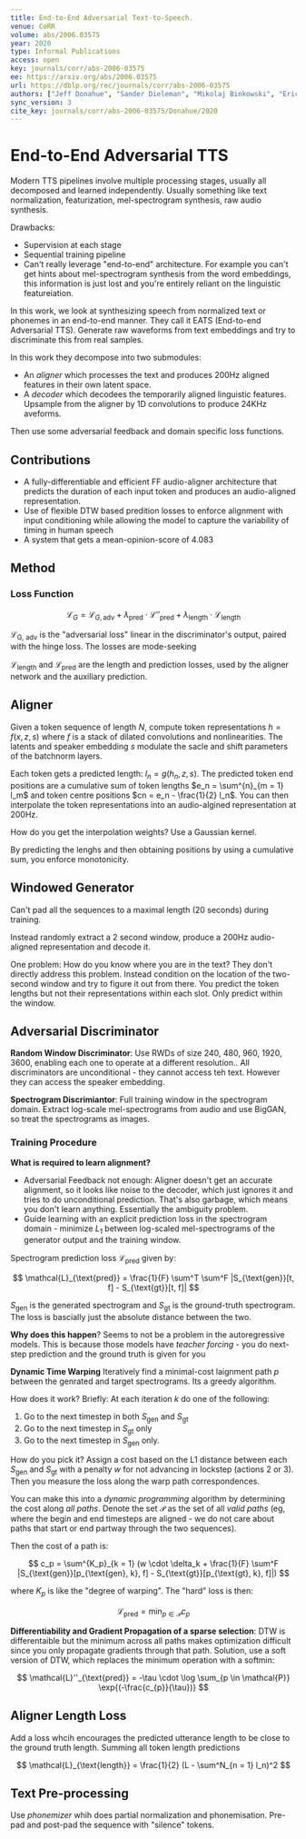 ```yaml
---
title: End-to-End Adversarial Text-to-Speech.
venue: CoRR
volume: abs/2006.03575
year: 2020
type: Informal Publications
access: open
key: journals/corr/abs-2006-03575
ee: https://arxiv.org/abs/2006.03575
url: https://dblp.org/rec/journals/corr/abs-2006-03575
authors: ["Jeff Donahue", "Sander Dieleman", "Mikolaj Binkowski", "Erich Elsen", "Karen Simonyan"]
sync_version: 3
cite_key: journals/corr/abs-2006-03575/Donahue/2020
---
```


# End-to-End Adversarial TTS

Modern TTS pipelines involve multiple processing stages, usually all decomposed and learned independently. Usually something like text normalization, featurization, mel-spectrogram synthesis, raw audio synthesis.

Drawbacks:
* Supervision at each stage
* Sequential training pipeline
* Can't really leverage "end-to-end" architecture. For example you can't get hints about mel-spectrogram synthesis from the word embeddings, this information is just lost and you're entirely reliant on the linguistic featureiation.

In this work, we look at synthesizing speech from normalized text or phonemes in an end-to-end manner. They call it EATS (End-to-end Adversarial TTS). Generate raw waveforms from text embeddings and try to discriminate this from real samples.

In this work they decompose into two submodules:

 * An *aligner* which processes the text and produces 200Hz aligned features in their own latent space.
 * A *decoder* which decodees the temporarily aligned linguistic features. Upsample from the aligner by 1D convolutions to produce 24KHz aveforms.

Then use some adversarial feedback and domain specific loss functions.

## Contributions

 * A fully-differentiable and efficient FF audio-aligner architecture that predicts the duration of each input token and produces an audio-aligned representation.
 * Use of flexible DTW based predition losses to enforce alignment with input conditioning while allowing the model to capture the variability of timing in human speech
 * A system that gets a mean-opinion-score of 4.083


## Method

### Loss Function

$$
\mathcal{L}_G = \mathcal{L}_{G, \text{adv}} + \lambda_{\text{pred}} \cdot \mathcal {L}''_{\text{pred}} + \lambda_{\text{length}} \cdot \mathcal {L}_{\text{length}}
$$

$\mathcal{L}_{\text{G, adv}}$ is the "adversarial loss" linear in the discriminator's output, paired with the hinge loss. The losses are mode-seeking

$\mathcal{L}_{\text{length}}$ and $\mathcal{L}_{\text{pred}}$ are the length and prediction losses, used by the aligner network and the auxiliary prediction.

## Aligner

Given a token sequence of length $N$, compute token representations $h = f(x, z, s)$ where $f$ is a stack of dilated convolutions and nonlinearities. The latents and speaker embedding $s$ modulate the sacle and shift parameters of the batchnorm layers.

Each token gets a predicted length: $l_{n} = g(h_n, z, s)$. The predicted token end positions are a cumulative sum of token lengths $e_n = \sum^{n}_{m = 1} l_m$ and token centre positions $cn = e_n - \frac{1}{2} l_n$. You can then interpolate the token representations into an audio-algined representation at 200Hz.

How do you get the interpolation weights? Use a Gaussian kernel.

By predicting the lenghs and then obtaining positions by using a cumulative sum, you enforce monotonicity.

## Windowed Generator

Can't pad all the sequences to a maximal length (20 seconds) during training.

Instead randomly extract a 2 second window, produce a 200Hz audio-aligned representation and decode it.

One problem: How do you know where you are in the text? They don't directly address this problem. Instead condition on the location of the two-second window and try to figure it out from there. You predict the token lengths but not their representations within each slot. Only predict within the window.

## Adversarial Discriminator

**Random Window Discriminator**:  Use RWDs of size 240, 480, 960, 1920, 3600, enabling each one to operate at a different resolution.. All discriminators are unconditional - they cannot access teh text. However they can access the speaker embedding.

**Spectrogram Discrimiantor**: Full training window in the spectrogram domain. Extract log-scale mel-spectrograms from audio and use BigGAN, so treat the spectrograms as images.

### Training Procedure

**What is required to learn alignment?**
  - Adversarial Feedback not enough: Aligner doesn't get an accurate alignment, so it looks like noise to the decoder, which just ignores it and tries to do unconditional prediction. That's also garbage, which means you don't learn anything. Essentially the ambiguity problem.
  - Guide learning with an explicit prediction loss in the spectrogram domain - minimize $L_1$ between log-scaled mel-spectrograms of the generator output and the training window.

Spectrogram prediction loss $\mathcal{L}_{\text{pred}}$ given by:

$$
\mathcal{L}_{\text{pred}} = \frac{1}{F} \sum^T \sum^F |S_{\text{gen}}[t, f] - S_{\text{gt}}[t, f]|
$$

$S_{\text{gen}}$ is the generated spectrogram and $S_{\text{gt}}$ is the ground-truth spectrogram. The loss is bascially just the absolute distance between the two.

**Why does this happen**? Seems to not be a problem in the autoregressive models. This is because those models have *teacher forcing* - you do next-step prediction and the ground truth is given for you

**Dynamic Time Warping** Iteratively find a minimal-cost laignment path $p$ between the genrated and target spectrograms. Its a greedy algorithm.

How does it work? Briefly: At each iteration $k$ do one of the following:

1. Go to the next timestep in both $S_{\text{gen}}$ and $S_{\text{gt}}$ 
2. Go to the next timestep in $S_{\text{gt}}$ only
3. Go to the next timestep in $S_{\text{gen}}$ only.

How do you pick it? Assign a cost based on the L1 distance between each $S_{\text{gen}}$ and $S_{\text{gt}}$ with a penalty $w$ for not advancing in lockstep (actions 2 or 3). Then you measure the loss along the warp path correspondences.

You can make this into a *dynamic programming* algorithm by determining the cost along *all paths*. Denote the set $\mathcal{P}$ as the set of all *valid paths* (eg, where the begin and end timesteps are aligned - we do not care about paths that start or end partway through the two sequences).

Then the cost of a path is:

$$
c_p = \sum^{K_p}_{k = 1} (w \cdot \delta_k + \frac{1}{F} \sum^F |S_{\text{gen}}[p_{\text{gen}, k}, f] - S_{\text{gt}}[p_{\text{gt}, k}, f]|)
$$

where $K_{p}$ is like the "degree of warping". The "hard" loss is then:

$$
\mathcal{L}_{\text{pred}} = \min_{p \in \mathcal{P}} c_p
$$

**Differentiability and Gradient Propagation of a sparse selection**: DTW is differentaible but the minimum across all paths makes optimization difficult since you only propagate gradients through that path. Solution, use a soft version of DTW, which replaces the minimum operation with a softmin:

$$
\mathcal{L}''_{\text{pred}} = -\tau \cdot \log \sum_{p \in \mathcal{P}} \exp{(-\frac{c_{p}}{\tau})}
$$

## Aligner Length Loss

Add a loss whcih encourages the predicted utterance length to be close to the ground truth length. Summing all token length predictions

$$
\mathcal{L}_{\text{length}} = \frac{1}{2} (L - \sum^N_{n = 1} l_n)^2
$$


## Text Pre-processing

Use *phonemizer* whih does partial normalization and phonemisation. Pre-pad and post-pad the sequence with "silence" tokens.


